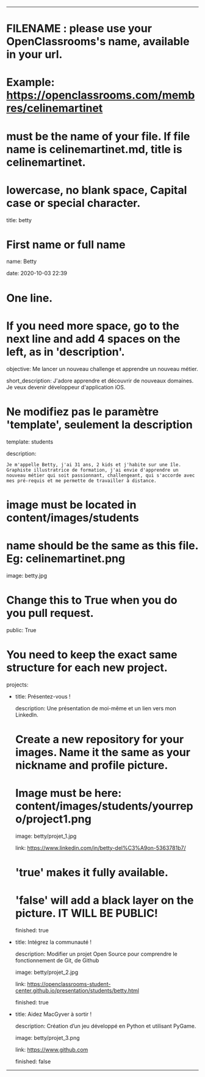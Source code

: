 ---


# FILENAME : please use your OpenClassrooms's name, available in your url.

# Example: https://openclassrooms.com/membres/celinemartinet

# must be the name of your file. If file name is celinemartinet.md, title is celinemartinet.

# lowercase, no blank space, Capital case or special character.

title: betty


# First name or full name

name: Betty

date: 2020-10-03 22:39


# One line.

# If you need more space, go to the next line and add 4 spaces on the left, as in 'description'.

objective: Me lancer un nouveau challenge et apprendre un nouveau métier.

short_description: J'adore apprendre et découvrir de nouveaux domaines. Je veux devenir développeur d'application iOS.


# Ne modifiez pas le paramètre 'template', seulement la description

template: students

description:

    Je m'appelle Betty, j'ai 31 ans, 2 kids et j'habite sur une île. Graphiste illustratrice de formation, j'ai envie d'apprendre un nouveau métier qui soit passionnant, challengeant, qui s'accorde avec mes pré-requis et me permette de travailler à distance.


# image must be located in content/images/students

# name should be the same as this file. Eg: celinemartinet.png

image: betty.jpg


# Change this to True when you do you pull request.

public: True


# You need to keep the exact same structure for each new project.

projects:

  - title: Présentez-vous !

    description: Une présentation de moi-même et un lien vers mon LinkedIn.

    # Create a new repository for your images. Name it the same as your nickname and profile picture.

    # Image must be here: content/images/students/yourrepo/project1.png

    image: betty/projet_1.jpg

    link: https://www.linkedin.com/in/betty-del%C3%A9on-5363781b7/

    # 'true' makes it fully available.

    # 'false' will add a black layer on the picture. IT WILL BE PUBLIC!

    finished: true

  - title: Intégrez la communauté !

    description: Modifier un projet Open Source pour comprendre le fonctionnement de Git, de Github 

    image: betty/projet_2.jpg

    link: https://openclassrooms-student-center.github.io/presentation/students/betty.html

    finished: true

  - title: Aidez MacGyver à sortir !

    description: Création d’un jeu développé en Python et utilisant PyGame.

    image: betty/projet_3.png

    link: https://www.github.com

    finished: false

---